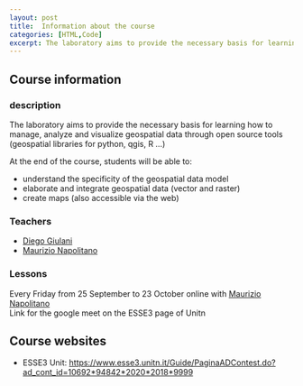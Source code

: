```yaml
---
layout: post
title:  Information about the course
categories: [HTML,Code]
excerpt: The laboratory aims to provide the necessary basis for learning how to manage, analyze and visualize geospatial data through open source tools (geospatial libraries for python, qgis, R ...).
---
```


## Course information
### description
The laboratory aims to provide the necessary basis for learning how to manage, analyze and visualize geospatial data through open source tools (geospatial libraries for python, qgis, R ...)

At the end of the course, students will be able to:
- understand the specificity of the geospatial data model
- elaborate and integrate geospatial data (vector and raster)
- create maps (also accessible via the web)

### Teachers
- [Diego Giulani](https://webapps.unitn.it/du/en/Persona/PER0020867/Didattica)
- [Maurizio Napolitano](http://gitub.com/napo)

### Lessons
Every Friday from 25 September to 23 October online with [Maurizio Napolitano](http://gitub.com/napo)<br/>
Link for the google meet on the ESSE3 page of Unitn

## Course websites
- ESSE3 Unit: https://www.esse3.unitn.it/Guide/PaginaADContest.do?ad_cont_id=10692*94842*2020*2018*9999
